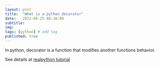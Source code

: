 ```yaml
---
layout: post
title:  "What is a python decorator"
date:   2022-06-25 08:38:00
subtitle: 
img:
tags: [python] # add tag
published: true
---
```


In python, decorator is a function that modifies another functions behavior.

See details at [realpython tutorial](https://realpython.com/primer-on-python-decorators/)
